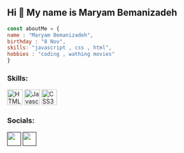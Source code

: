 
<h2>Hi 👋 My name is Maryam Bemanizadeh</h2>


```javascript
const aboutMe = {
name : "Maryam Bemanizadeh",
birthday : "8 Nov",
skills: "javascript , css , html",
hobbies : "coding , wathing movies"
}

```
<h3>Skills:</h3>

<p align="left">
    <a href="https://developer.mozilla.org/en-US/docs/Glossary/HTML5" target="_blank" rel="noreferrer"><img src="https://github.com/Marybemani17/Marybemani17/blob/main/html5-colored.svg" width="36" height="36" alt="HTML5" /></a>
     <a href="https://developer.mozilla.org/en-US/docs/Web/JavaScript" target="_blank" rel="noreferrer"><img src="https://github.com/Marybemani17/Marybemani17/blob/main/javascript-colored.svg" width="36" height="36" alt="Javascript" /></a>
        <a href="https://www.w3.org/TR/CSS/#css" target="_blank" rel="noreferrer"><img src="https://github.com/Marybemani17/Marybemani17/blob/main/css3-colored.svg" width="36" height="36" alt="CSS3" /></a>
</p>



<h3>Socials:</h3>

<p align="left">
     <a href="" target="_blank" rel="noreferrer"><img src="https://github.com/Marybemani17/Marybemani17/blob/main/github.svg" width="32" height="32" /></a>
    <a href="" target="_blank" rel="noreferrer"><img src="https://github.com/Marybemani17/Marybemani17/blob/main/instagram.svg" width="32" height="32" /></a>
</p>


<!--
**Marybemani17/Marybemani17** is a ✨ _special_ ✨ repository because its `README.md` (this file) appears on your GitHub profile.

Here are some ideas to get you started:

- 🔭 I’m currently working on ...
- 🌱 I’m currently learning ...
- 👯 I’m looking to collaborate on ...
- 🤔 I’m looking for help with ...
- 💬 Ask me about ...
- 📫 How to reach me: ...
- 😄 Pronouns: ...
- ⚡ Fun fact: ...
-->
